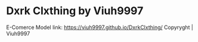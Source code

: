 # Dxrk Clxthing by Viuh9997
E-Comerce Model link: https://viuh9997.github.io/DxrkClxthing/
Copyryght | Viuh9997
